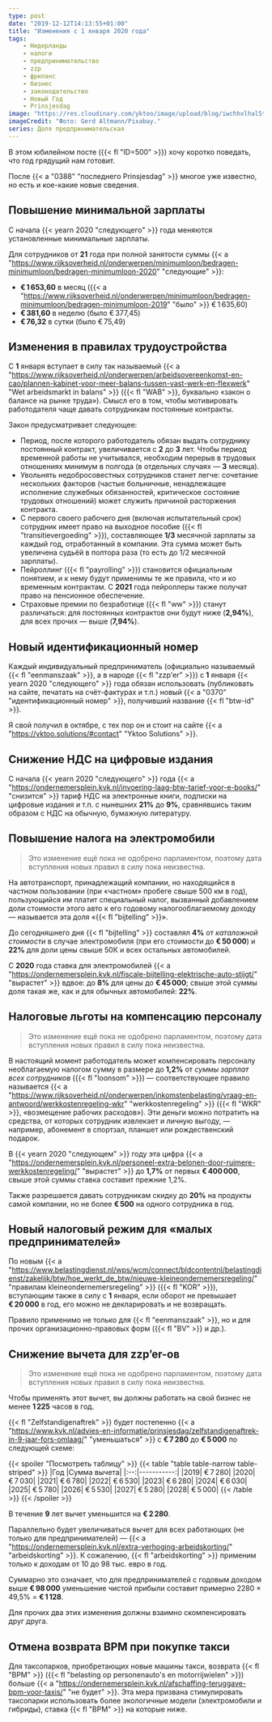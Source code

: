 ```yaml
---
type: post
date: "2019-12-12T14:13:55+01:00"
title: "Изменения с 1 января 2020 года"
tags:
    - Нидерланды
    - налоги
    - предпринимательство
    - zzp
    - фриланс
    - бизнес
    - законодательство
    - Новый Год
    - Prinsjesdag
image: "https://res.cloudinary.com/yktoo/image/upload/blog/iwchhxlhal5tudkyjkiy.jpg"
imageCredit: "Фото: Gerd Altmann/Pixabay."
series: Доля предпринимательская
---
```


В этом юбилейном посте ({{< fl "ID=500" >}}) хочу коротко поведать, что год грядущий нам готовит.

После {{< a "0388" "последнего Prinsjesdag" >}} многое уже известно, но есть и кое-какие новые сведения.

<!--more-->

## Повышение минимальной зарплаты

С начала {{< yearn 2020 "следующего" >}} года меняются установленные минимальные зарплаты.

Для сотрудников от **21** года при полной занятости суммы {{< a "https://www.rijksoverheid.nl/onderwerpen/minimumloon/bedragen-minimumloon/bedragen-minimumloon-2020" "следующие" >}}:

* **€ 1 653,60** в месяц ({{< a "https://www.rijksoverheid.nl/onderwerpen/minimumloon/bedragen-minimumloon/bedragen-minimumloon-2019" "было" >}} € 1 635,60)
* **€ 381,60** в неделю (было € 377,45)
* **€ 76,32** в сутки (было € 75,49)

## Изменения в правилах трудоустройства

С **1** января вступает в силу так называемый {{< a "https://www.rijksoverheid.nl/onderwerpen/arbeidsovereenkomst-en-cao/plannen-kabinet-voor-meer-balans-tussen-vast-werk-en-flexwerk" "Wet arbeidsmarkt in balans" >}} ({{< fl "WAB" >}}, буквально «закон о балансе на рынке труда»). Смысл его в том, чтобы мотивировать работодателя чаще давать сотрудникам постоянные контракты.

Закон предусматривает следующее:

* Период, после которого работодатель обязан выдать сотруднику постоянный контракт, увеличивается с **2** до **3** лет. Чтобы период временной работы не учитывался, необходим перерыв в трудовых отношениях минимум в полгода (в отдельных случаях — **3** месяца).
* Увольнять недобросовестных сотрудников станет легче: сочетание нескольких факторов (частые больничные, ненадлежащее исполнение служебных обязанностей, критическое состояние трудовых отношений) может служить причиной расторжения контракта.
* С первого своего рабочего дня (включая испытательный срок) сотрудник имеет право на выходное пособие ({{< fl "transitievergoeding" >}}), составляющее **1/3** месячной зарплаты за каждый год, отработанный в компании. Эта сумма может быть увеличена судьёй в полтора раза (то есть до 1/2 месячной зарплаты).
* Пейроллинг ({{< fl "payrolling" >}}) становится официальным понятием, и к нему будут применимы те же правила, что и ко временным контрактам. С **2021** года пейроллеры также получат право на пенсионное обеспечение.
* Страховые премии по безработице ({{< fl "ww" >}}) станут различаться: для постоянных контрактов они будут ниже (**2,94%**), для всех прочих — выше (**7,94%**).

## Новый идентификационный номер

Каждый индивидуальный предприниматель (официально называемый {{< fl "eenmanszaak" >}}, а в народе {{< fl "zzp'er" >}}) с **1** января {{< yearn 2020 "следующего" >}} года обязан использовать (публиковать на сайте, печатать на счёт-фактурах и т.п.) новый {{< a "0370" "идентификационный номер" >}}, получивший название {{< fl "btw-id" >}}.

Я свой получил в октябре, с тех пор он и стоит на сайте {{< a "https://yktoo.solutions/#contact" "Yktoo Solutions" >}}.

## Снижение НДС на цифровые издания

С начала {{< yearn 2020 "следующего" >}} года {{< a "https://ondernemersplein.kvk.nl/invoering-laag-btw-tarief-voor-e-books/" "снизится" >}} тариф НДС на электронные книги, подписки на цифровые издания и т.п. с нынешних **21%** до **9%**, сравнявшись таким образом с НДС на обычную, бумажную литературу.

## Повышение налога на электромобили

> Это изменение ещё пока не одобрено парламентом, поэтому дата вступления новых правил в силу пока неизвестна.

На автотранспорт, принадлежащий компании, но находящийся в частном пользовании (при «частном» пробеге свыше 500 км в год), пользующийся им платит специальный налог, вызванный добавлением доли стоимости этого авто к его годовому налогооблагаемому доходу — называется эта доля «{{< fl "bijtelling" >}}».

До сегодняшнего дня {{< fl "bijtelling" >}} составлял **4%** от *каталожной стоимости* в случае электромобиля (при его стоимости до **€ 50 000**) и **22%** для доли цены свыше 50К и всех остальных автомобилей.

С **2020** года ставка для электромобилей {{< a "https://ondernemersplein.kvk.nl/fiscale-bijtelling-elektrische-auto-stijgt/" "вырастет" >}} вдвое: до **8%** для цены до **€ 45 000**; свыше этой суммы доля такая же, как и для обычных автомобилей: **22%**.

## Налоговые льготы на компенсацию персоналу

> Это изменение ещё пока не одобрено парламентом, поэтому дата вступления новых правил в силу пока неизвестна.

В настоящий момент работодатель может компенсировать персоналу необлагаемую налогом сумму в размере до **1,2%** от *суммы зарплат всех сотрудников* ({{< fl "loonsom" >}}) — соответствующее правило называется {{< a "https://www.rijksoverheid.nl/onderwerpen/inkomstenbelasting/vraag-en-antwoord/werkkostenregeling-wkr" "werkkostenregeling" >}} ({{< fl "WKR" >}}, «возмещение рабочих расходов»). Эти деньги можно потратить на средства, от которых сотрудник извлекает и личную выгоду, — например, абонемент в спортзал, планшет или рождественский подарок.

В {{< yearn 2020 "следующем" >}} году эта цифра {{< a "https://ondernemersplein.kvk.nl/personeel-extra-belonen-door-ruimere-werkkostenregeling/" "вырастет" >}} до **1,7%** от первых **€ 400 000**, свыше этой суммы ставка составит прежние 1,2%.

Также разрешается давать сотрудникам скидку до **20%** на продукты самой компании, но не более **€ 500** на одного сотрудника в год.

## Новый налоговый режим для «малых предпринимателей»

По новым {{< a "https://www.belastingdienst.nl/wps/wcm/connect/bldcontentnl/belastingdienst/zakelijk/btw/hoe_werkt_de_btw/nieuwe-kleineondernemersregeling/" "правилам kleineondernemersregeling" >}} ({{< fl "KOR" >}}), вступающим также в силу с **1** января, если оборот не превышает **€ 20 000** в год, его можно не декларировать и не возвращать.

Правило применимо не только для {{< fl "eenmanszaak" >}}, но и для прочих организационно-правовых форм ({{< fl "BV" >}} и др.).

## Снижение вычета для zzp’er-ов

> Это изменение ещё пока не одобрено парламентом, поэтому дата вступления новых правил в силу пока неизвестна.

Чтобы применять этот вычет, вы должны работать на свой бизнес не менее **1 225** часов в год.

{{< fl "Zelfstandigenaftrek" >}} будет постепенно {{< a "https://www.kvk.nl/advies-en-informatie/prinsjesdag/zelfstandigenaftrek-in-9-jaar-fors-omlaag/" "уменьшаться" >}} с **€ 7 280** до **€ 5 000** по следующей схеме:

{{< spoiler "Посмотреть таблицу" >}}
{{< table "table table-narrow table-striped" >}}
|Год |Сумма вычета|
|:--:|-----------:|
|2019|     € 7 280|
|2020|     € 7 030|
|2021|     € 6 780|
|2022|     € 6 530|
|2023|     € 6 280|
|2024|     € 6 030|
|2025|     € 5 780|
|2026|     € 5 530|
|2027|     € 5 280|
|2028|     € 5 000|
{{< /table >}}
{{< /spoiler >}}

В течение **9** лет вычет уменьшится на **€ 2 280**.

Параллельно будет увеличиваться вычет для всех работающих (не только для предпринимателей) — {{< a "https://ondernemersplein.kvk.nl/extra-verhoging-arbeidskorting/" "arbeidskorting" >}}. К сожалению, {{< fl "arbeidskorting" >}} применим только к доходам от 10 до 98 тыс. евро в год.

Суммарно это означает, что для предпринимателей с годовым доходом выше **€ 98 000** уменьшение чистой прибыли составит примерно 2280 × 49,5% = **€ 1 128**.

Для прочих два этих изменения должны взаимно скомпенсировать друг друга.

## Отмена возврата BPM при покупке такси

Для таксопарков, приобретающих новые машины такси, возврата {{< fl "BPM" >}} ({{< fl "belasting op personenauto's en motorrijwielen" >}}) больше {{< a "https://ondernemersplein.kvk.nl/afschaffing-teruggave-bpm-voor-taxis/" "не будет" >}}. Эта мера призвана стимулировать таксопарки использовать более экологичные модели (электромобили и гибриды), ставка {{< fl "BPM" >}} на которые ниже.

